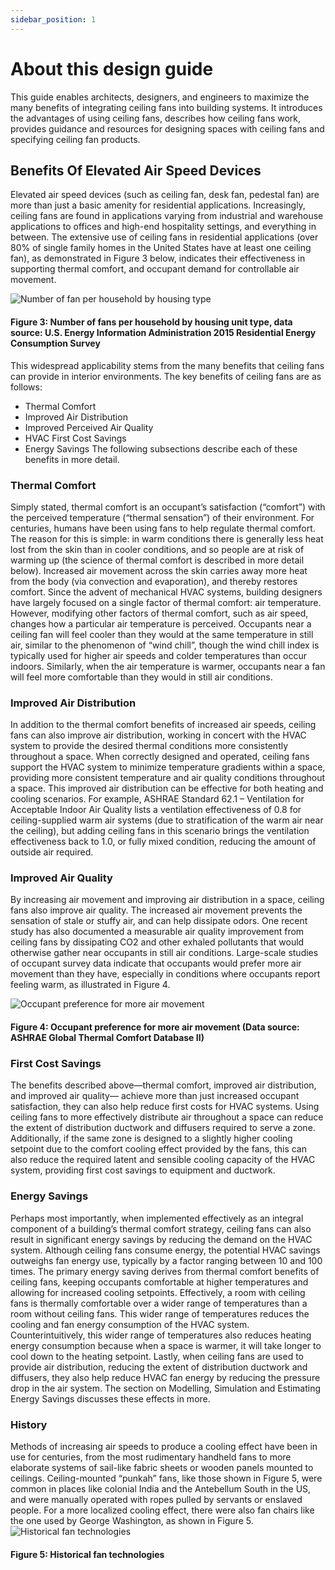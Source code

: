 ```yaml
---
sidebar_position: 1
---
```


# About this design guide

This guide enables architects, designers, and engineers to maximize the many benefits of integrating
ceiling fans into building systems. It introduces the advantages of using ceiling fans, describes how ceiling
fans work, provides guidance and resources for designing spaces with ceiling fans and specifying ceiling
fan products.

## Benefits Of Elevated Air Speed Devices

Elevated air speed devices (such as ceiling fan, desk fan, pedestal fan) are more than just a basic amenity for residential applications. Increasingly, ceiling fans are
found in applications varying from industrial and warehouse applications to offices and high-end
hospitality settings, and everything in between.
The extensive use of ceiling fans in residential applications (over 80% of single family homes in the United
States have at least one ceiling fan), as demonstrated in Figure 3 below, indicates their effectiveness in
supporting thermal comfort, and occupant demand for controllable air movement.

![Number of fan per household by housing type](/img/ebook/num-fan-per-household-by-housing-type.png)
#### Figure 3: Number of fans per household by housing unit type, data source: U.S. Energy Information Administration 2015 Residential Energy Consumption Survey

This widespread applicability stems from the many benefits that ceiling fans can provide in interior
environments.
The key benefits of ceiling fans are as follows:
* Thermal Comfort
* Improved Air Distribution
* Improved Perceived Air Quality
* HVAC First Cost Savings
* Energy Savings
The following subsections describe each of these benefits in more detail.

### Thermal Comfort
Simply stated, thermal comfort is an occupant’s satisfaction (“comfort”) with the perceived temperature
(“thermal sensation”) of their environment. For centuries, humans have been using fans to help regulate thermal comfort. The reason for this is simple: in warm conditions there is generally less heat lost from
the skin than in cooler conditions, and so people are at risk of warming up (the science of thermal
comfort is described in more detail below). Increased air movement across the skin carries away more
heat from the body (via convection and evaporation), and thereby restores comfort. Since the advent of
mechanical HVAC systems, building designers have largely focused on a single factor of thermal comfort:
air temperature. However, modifying other factors of thermal comfort, such as air speed, changes how a
particular air temperature is perceived. Occupants near a ceiling fan will feel cooler than they would at
the same temperature in still air, similar to the phenomenon of “wind chill”, though the wind chill index is
typically used for higher air speeds and colder temperatures than occur indoors. Similarly, when the air
temperature is warmer, occupants near a fan will feel more comfortable than they would in still air
conditions.

### Improved Air Distribution
In addition to the thermal comfort benefits of increased air speeds, ceiling fans can also improve air
distribution, working in concert with the HVAC system to provide the desired thermal conditions more
consistently throughout a space. When correctly designed and operated, ceiling fans support the HVAC
system to minimize temperature gradients within a space, providing more consistent temperature and air
quality conditions throughout a space. This improved air distribution can be effective for both heating
and cooling scenarios. For example, ASHRAE Standard 62.1 – Ventilation for Acceptable Indoor Air Quality
lists a ventilation effectiveness of 0.8 for ceiling-supplied warm air systems (due to stratification of the
warm air near the ceiling), but adding ceiling fans in this scenario brings the ventilation effectiveness back
to 1.0, or fully mixed condition, reducing the amount of outside air required.

### Improved Air Quality
By increasing air movement and improving air distribution in a space, ceiling fans also improve air quality.
The increased air movement prevents the sensation of stale or stuffy air, and can help dissipate odors.
One recent study has also documented a measurable air quality improvement from ceiling fans by
dissipating CO2 and other exhaled pollutants that would otherwise gather near occupants in still air
conditions. Large-scale studies of occupant survey data indicate that occupants would prefer more air
movement than they have, especially in conditions where occupants report feeling warm, as illustrated in
Figure 4.

![Occupant preference for more air movement](/img/ebook/Occupant-preference-for-more-air-movement.png)
#### Figure 4: Occupant preference for more air movement (Data source: ASHRAE Global Thermal Comfort Database II)

### First Cost Savings
The benefits described above—thermal comfort, improved air distribution, and improved air quality—
achieve more than just increased occupant satisfaction, they can also help reduce first costs for HVAC
systems. Using ceiling fans to more effectively distribute air throughout a space can reduce the extent of
distribution ductwork and diffusers required to serve a zone. Additionally, if the same zone is designed to
a slightly higher cooling setpoint due to the comfort cooling effect provided by the fans, this can also
reduce the required latent and sensible cooling capacity of the HVAC system, providing first cost savings
to equipment and ductwork.

### Energy Savings
Perhaps most importantly, when implemented effectively as an integral component of a building’s
thermal comfort strategy, ceiling fans can also result in significant energy savings by reducing the demand
on the HVAC system. Although ceiling fans consume energy, the potential HVAC savings outweighs fan
energy use, typically by a factor ranging between 10 and 100 times. The primary energy saving derives
from thermal comfort benefits of ceiling fans, keeping occupants comfortable at higher temperatures and
allowing for increased cooling setpoints. Effectively, a room with ceiling fans is thermally comfortable
over a wider range of temperatures than a room without ceiling fans. This wider range of temperatures
reduces the cooling and fan energy consumption of the HVAC system. Counterintuitively, this wider range
of temperatures also reduces heating energy consumption because when a space is warmer, it will take
longer to cool down to the heating setpoint. Lastly, when ceiling fans are used to provide air distribution, reducing the extent of distribution ductwork and diffusers, they also help reduce HVAC fan energy by
reducing the pressure drop in the air system. The section on Modelling, Simulation and Estimating Energy
Savings discusses these effects in more.

### History
Methods of increasing air speeds to produce a cooling effect have been in use for centuries, from the
most rudimentary handheld fans to more elaborate systems of sail-like fabric sheets or wooden panels
mounted to ceilings. Ceiling-mounted “punkah” fans, like those shown in Figure 5, were common in
places like colonial India and the Antebellum South in the US, and were manually operated with ropes
pulled by servants or enslaved people. For a more localized cooling effect, there were also fan chairs like
the one used by George Washington, as shown in Figure 5.
![Historical fan technologies](/img/ebook/historical-fan-technology.png)
#### Figure 5: Historical fan technologies